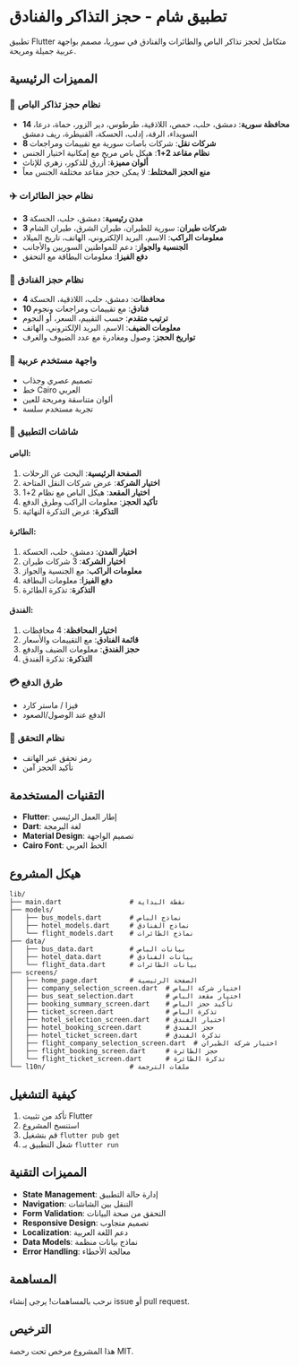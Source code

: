 # تطبيق شام - حجز التذاكر والفنادق

تطبيق Flutter متكامل لحجز تذاكر الباص والطائرات والفنادق في سوريا، مصمم بواجهة عربية جميلة ومريحة.

## المميزات الرئيسية

### 🚌 نظام حجز تذاكر الباص
- **14 محافظة سورية**: دمشق، حلب، حمص، اللاذقية، طرطوس، دير الزور، حماة، درعا، السويداء، الرقة، إدلب، الحسكة، القنيطرة، ريف دمشق
- **8 شركات نقل**: شركات باصات سورية مع تقييمات ومراجعات
- **نظام مقاعد 2+1**: هيكل باص مريح مع إمكانية اختيار الجنس
- **ألوان مميزة**: أزرق للذكور، زهري للإناث
- **منع الحجز المختلط**: لا يمكن حجز مقاعد مختلفة الجنس معاً

### ✈️ نظام حجز الطائرات
- **3 مدن رئيسية**: دمشق، حلب، الحسكة
- **3 شركات طيران**: سورية للطيران، طيران الشرق، طيران الشام
- **معلومات الراكب**: الاسم، البريد الإلكتروني، الهاتف، تاريخ الميلاد
- **الجنسية والجواز**: دعم للمواطنين السوريين والأجانب
- **دفع الفيزا**: معلومات البطاقة مع التحقق

### 🏨 نظام حجز الفنادق
- **4 محافظات**: دمشق، حلب، اللاذقية، الحسكة
- **10 فنادق**: مع تقييمات ومراجعات ونجوم
- **ترتيب متقدم**: حسب التقييم، السعر، أو النجوم
- **معلومات الضيف**: الاسم، البريد الإلكتروني، الهاتف
- **تواريخ الحجز**: وصول ومغادرة مع عدد الضيوف والغرف

### 🎨 واجهة مستخدم عربية
- تصميم عصري وجذاب
- خط Cairo العربي
- ألوان متناسقة ومريحة للعين
- تجربة مستخدم سلسة

### 📱 شاشات التطبيق

#### الباص:
1. **الصفحة الرئيسية**: البحث عن الرحلات
2. **اختيار الشركة**: عرض شركات النقل المتاحة
3. **اختيار المقعد**: هيكل الباص مع نظام 2+1
4. **تأكيد الحجز**: معلومات الراكب وطرق الدفع
5. **التذكرة**: عرض التذكرة النهائية

#### الطائرة:
1. **اختيار المدن**: دمشق، حلب، الحسكة
2. **اختيار الشركة**: 3 شركات طيران
3. **معلومات الراكب**: مع الجنسية والجواز
4. **دفع الفيزا**: معلومات البطاقة
5. **التذكرة**: تذكرة الطائرة

#### الفندق:
1. **اختيار المحافظة**: 4 محافظات
2. **قائمة الفنادق**: مع التقييمات والأسعار
3. **حجز الفندق**: معلومات الضيف والدفع
4. **التذكرة**: تذكرة الفندق

### 💳 طرق الدفع
- فيزا / ماستر كارد
- الدفع عند الوصول/الصعود

### 🔐 نظام التحقق
- رمز تحقق عبر الهاتف
- تأكيد الحجز آمن

## التقنيات المستخدمة

- **Flutter**: إطار العمل الرئيسي
- **Dart**: لغة البرمجة
- **Material Design**: تصميم الواجهة
- **Cairo Font**: الخط العربي

## هيكل المشروع

```
lib/
├── main.dart                 # نقطة البداية
├── models/
│   ├── bus_models.dart       # نماذج الباص
│   ├── hotel_models.dart     # نماذج الفنادق
│   └── flight_models.dart    # نماذج الطائرات
├── data/
│   ├── bus_data.dart         # بيانات الباص
│   ├── hotel_data.dart       # بيانات الفنادق
│   └── flight_data.dart      # بيانات الطائرات
├── screens/
│   ├── home_page.dart        # الصفحة الرئيسية
│   ├── company_selection_screen.dart  # اختيار شركة الباص
│   ├── bus_seat_selection.dart        # اختيار مقعد الباص
│   ├── booking_summary_screen.dart    # تأكيد حجز الباص
│   ├── ticket_screen.dart             # تذكرة الباص
│   ├── hotel_selection_screen.dart    # اختيار الفندق
│   ├── hotel_booking_screen.dart      # حجز الفندق
│   ├── hotel_ticket_screen.dart       # تذكرة الفندق
│   ├── flight_company_selection_screen.dart  # اختيار شركة الطيران
│   ├── flight_booking_screen.dart     # حجز الطائرة
│   └── flight_ticket_screen.dart      # تذكرة الطائرة
└── l10n/                     # ملفات الترجمة
```

## كيفية التشغيل

1. تأكد من تثبيت Flutter
2. استنسخ المشروع
3. قم بتشغيل `flutter pub get`
4. شغل التطبيق بـ `flutter run`

## المميزات التقنية

- **State Management**: إدارة حالة التطبيق
- **Navigation**: التنقل بين الشاشات
- **Form Validation**: التحقق من صحة البيانات
- **Responsive Design**: تصميم متجاوب
- **Localization**: دعم اللغة العربية
- **Data Models**: نماذج بيانات منظمة
- **Error Handling**: معالجة الأخطاء

## المساهمة

نرحب بالمساهمات! يرجى إنشاء issue أو pull request.

## الترخيص

هذا المشروع مرخص تحت رخصة MIT.
